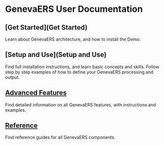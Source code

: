 

# GenevaERS User Documentation

## [Get Started](Get Started)

Learn about GenevaERS architecture, and how to install the Demo.

## [Setup and Use](Setup and Use)

Find full installation instructions, and learn basic concepts and skills. Follow step by step examples of how to define your GenevaERS processing and output.

## [Advanced Features](AdvancedFeatures)

Find detailed information on all GenevaERS features, with instructions and examples.

## [Reference](Reference)

Find reference guides for all GenevaERS components.